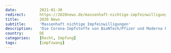 ```yaml
---
date:          2021-01-30
redirect:      https://2020news.de/massenhaft-nichtige-impfeinwilligungen/
title:         2020 News
subtitle:      'Massenhaft nichtige Impfeinwilligungen'
description:   'Die Corona-Impfstoffe von BioNTech/Pfizer und Moderna haben bedingte Zulassungen für den EU-Rechtsraum erhalten. Nach EU-Recht ist eine Information der Impflinge über die Tatsache der bedingten Zulassung und die Gründe für die bedingte Zulassung erforderlich, um eine informierte Zustimmung zu dem körperlichen Eingriff herbeiführen zu können. Dieses Aufklärungserfordernis wird bei der aktuellen Corona-Impfkampagne nicht erfüllt. Pikant […]'
country:       DE
categories:    [Recht, Impfung]
tags:          [impfzwang]
---
```

